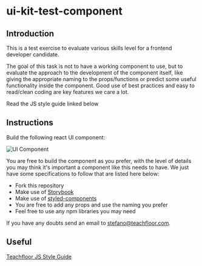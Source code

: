 # ui-kit-test-component

## Introduction

This is a test exercise to evaluate various skills level for a frontend developer candidate.

The goal of this task is not to have a working component to use, but to evaluate the approach to the development of the component itself, like giving the appropriate naming to the props/functions or predict some useful functionality inside the component. Good use of best practices and easy to read/clean coding are key features we care a lot.

Read the JS style guide linked below

## Instructions

Build the following react UI component:

![UI Component](https://github.com/teachfloor/ui-kit-test-component/blob/master/dropdown-component.png?raw=true)

You are free to build the component as you prefer, with the level of details you may think it's important a component like this needs to have. We just have some specifications to follow that are listed here below:

* Fork this repository
* Make use of [Storybook](https://storybook.js.org/)
* Make use of [styled-components](https://styled-components.com/)
* You are free to add any props and use the naming you prefer
* Feel free to use any npm libraries you may need

If you have any doubts send an email to stefano@teachfloor.com.

## Useful

[Teachfloor JS Style Guide](https://github.com/teachfloor/javascript-style-guide)